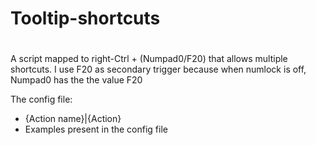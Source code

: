 # Tooltip-shortcuts

# 
A script mapped to right-Ctrl + (Numpad0/F20) that allows multiple shortcuts.
I use F20 as secondary trigger because when numlock is off, Numpad0 has the the value F20


The config file:
  * {Action name}|{Action}
  * Examples present in the config file
